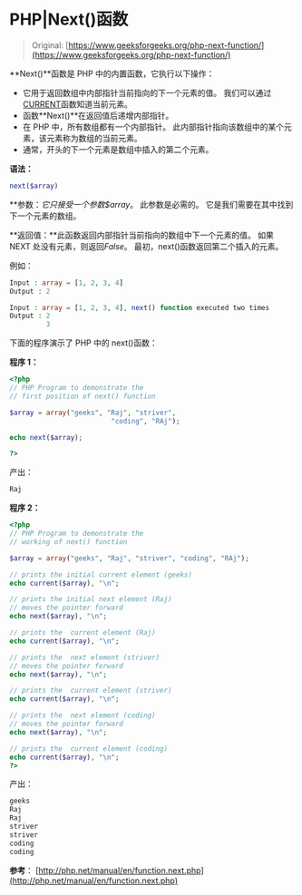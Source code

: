 # PHP|Next()函数

> Original: [https://www.geeksforgeeks.org/php-next-function/](https://www.geeksforgeeks.org/php-next-function/)

**Next()**函数是 PHP 中的内置函数，它执行以下操作：

*   它用于返回数组中内部指针当前指向的下一个元素的值。 我们可以通过[CURRENT](https://www.geeksforgeeks.org/php-current-function/)函数知道当前元素。
*   函数**Next()**在返回值后递增内部指针。
*   在 PHP 中，所有数组都有一个内部指针。 此内部指针指向该数组中的某个元素，该元素称为数组的当前元素。
*   通常，开头的下一个元素是数组中插入的第二个元素。

**语法：**

```php
next($array)
```

**参数：**它只接受一个参数*$array*。 此参数是必需的。 它是我们需要在其中找到下一个元素的数组。

**返回值：**此函数返回内部指针当前指向的数组中下一个元素的值。 如果 NEXT 处没有元素，则返回*False*。 最初，next()函数返回第二个插入的元素。

例如：

```php
Input : array = [1, 2, 3, 4] 
Output : 2 

Input : array = [1, 2, 3, 4], next() function executed two times      
Output : 2
         3 

```

下面的程序演示了 PHP 中的 next()函数：

**程序 1：**

```php
<?php
// PHP Program to demonstrate the
// first position of next() function 

$array = array("geeks", "Raj", "striver",
                         "coding", "RAj");

echo next($array);

?>
```

产出：

```php
Raj
```

**程序 2：**

```php
<?php
// PHP Program to demonstrate the 
// working of next() function 

$array = array("geeks", "Raj", "striver", "coding", "RAj");

// prints the initial current element (geeks)  
echo current($array), "\n"; 

// prints the initial next element (Raj)
// moves the pointer forward
echo next($array), "\n";  

// prints the  current element (Raj)  
echo current($array), "\n";  

// prints the  next element (striver)
// moves the pointer forward
echo next($array), "\n";  

// prints the  current element (striver)  
echo current($array), "\n";  

// prints the  next element (coding)
// moves the pointer forward
echo next($array), "\n";  

// prints the  current element (coding)  
echo current($array), "\n"; 
?>
```

产出：

```php
geeks
Raj
Raj
striver
striver
coding
coding

```

**参考**：
[http://php.net/manual/en/function.next.php](http://php.net/manual/en/function.next.php)
